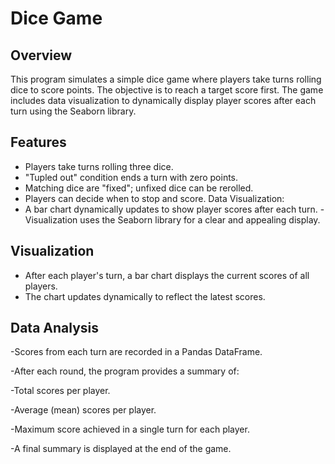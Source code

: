 # Dice Game

## Overview
This program simulates a simple dice game where players take turns rolling dice to score points. The objective is to reach a target score first.
The game includes data visualization to dynamically display player scores after each turn using the Seaborn library.

## Features
- Players take turns rolling three dice.
- "Tupled out" condition ends a turn with zero points.
- Matching dice are "fixed"; unfixed dice can be rerolled.
- Players can decide when to stop and score.
Data Visualization:
- A bar chart dynamically updates to show player scores after each turn.
-Visualization uses the Seaborn library for a clear and appealing display.

## Visualization
- After each player's turn, a bar chart displays the current scores of all players.
- The chart updates dynamically to reflect the latest scores.
  
## Data Analysis
-Scores from each turn are recorded in a Pandas DataFrame.

-After each round, the program provides a summary of:

-Total scores per player.

-Average (mean) scores per player.

-Maximum score achieved in a single turn for each player.

-A final summary is displayed at the end of the game.

